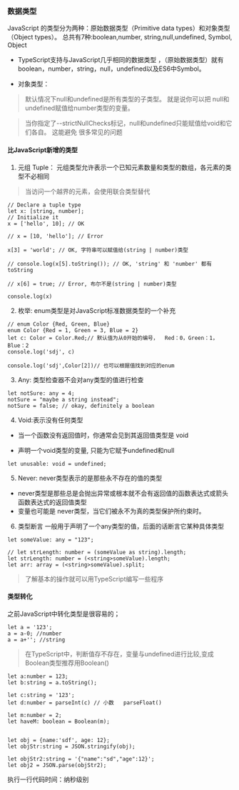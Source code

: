 ### 数据类型
JavaScript 的类型分为两种：原始数据类型（Primitive data types）和对象类型（Object types）。
总共有7种:boolean,number, string,null,undefined, Symbol, Object

- TypeScript支持与JavaScript几乎相同的数据类型
，（原始数据类型）就有boolean，number，string，null，undefined以及ES6中Symbol。

- 对象类型：

> 默认情况下null和undefined是所有类型的子类型。 就是说你可以把 null和undefined赋值给number类型的变量。

> 当你指定了--strictNullChecks标记，null和undefined只能赋值给void和它们各自。 这能避免 很多常见的问题

#### 比JavaScript新增的类型
1. 元组 Tuple：
元组类型允许表示一个已知元素数量和类型的数组，各元素的类型不必相同

> 当访问一个越界的元素，会使用联合类型替代
```
// Declare a tuple type
let x: [string, number];
// Initialize it
x = ['hello', 10]; // OK

// x = [10, 'hello']; // Error

x[3] = 'world'; // OK, 字符串可以赋值给(string | number)类型

// console.log(x[5].toString()); // OK, 'string' 和 'number' 都有 toString

// x[6] = true; // Error, 布尔不是(string | number)类型

console.log(x)
```

2. 枚举: enum类型是对JavaScript标准数据类型的一个补充

```
// enum Color {Red, Green, Blue}
enum Color {Red = 1, Green = 3, Blue = 2}
let c: Color = Color.Red;// 默认值为从0开始的编号，  Red：0，Green：1， Blue：2
console.log('sdj', c)

console.log('sdj',Color[2])// 也可以根据值找到对应的enum
```

3. Any: 类型检查器不会对any类型的值进行检查
```
let notSure: any = 4;
notSure = "maybe a string instead";
notSure = false; // okay, definitely a boolean
```
4. Void:表示没有任何类型

- 当一个函数没有返回值时，你通常会见到其返回值类型是 void

- 声明一个void类型的变量, 只能为它赋予undefined和null

`let unusable: void = undefined;`

5. Never: never类型表示的是那些永不存在的值的类型
-  never类型是那些总是会抛出异常或根本就不会有返回值的函数表达式或箭头函数表达式的返回值类型
- 变量也可能是 never类型，当它们被永不为真的类型保护所约束时。

6. 类型断言
一般用于声明了一个any类型的值，后面的话断言它某种具体类型
```
let someValue: any = "123";

// let strLength: number = (someValue as string).length;
let strLength: number = (<string>someValue).length;
let arr: array = (<string>someValue).split;
```
>了解基本的操作就可以用TypeScript编写一些程序

#### 类型转化
之前JavaScript中转化类型是很容易的；
```
let a = '123';
a = a-0; //number
a = a+''; //string
```
> 在TypeScript中，判断值存不存在，变量与undefined进行比较,变成Boolean类型推荐用Boolean()

```
let a:number = 123;
let b:string = a.toString();

let c:string = '123';
let d:number = parseInt(c) // 小数   parseFloat()

let m:number = 2;
let haveM: boolean = Boolean(m);


let obj = {name:'sdf', age: 12};
let objStr:string = JSON.stringify(obj);

let objStr2:string = '{"name":"sd","age":12}';
let obj2 = JSON.parse(objStr2);
```

执行一行代码时间：纳秒级别